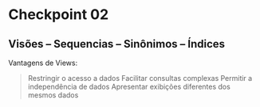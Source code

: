 # Checkpoint 02

## Visões – Sequencias – Sinônimos – Índices

Vantagens de Views:

>Restringir o acesso a dados
Facilitar consultas complexas
Permitir a independência de dados
Apresentar exibições diferentes dos mesmos dados
